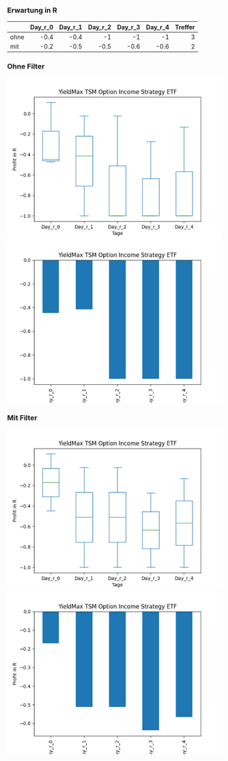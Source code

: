 ### Erwartung in R
|      |   Day_r_0 |   Day_r_1 |   Day_r_2 |   Day_r_3 |   Day_r_4 |   Treffer |
|:-----|----------:|----------:|----------:|----------:|----------:|----------:|
| ohne |      -0.4 |      -0.4 |      -1   |      -1   |      -1   |         3 |
| mit  |      -0.2 |      -0.5 |      -0.5 |      -0.6 |      -0.6 |         2 |

### Ohne Filter
![image info](./data/TSMY_box_all.png)
![image info](./data/TSMY_median_all.png)

### Mit Filter
![image info](./data/TSMY_box_filtered.png)
![image info](./data/TSMY_median_filtered.png)